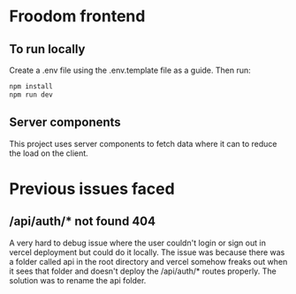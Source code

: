 # Froodom frontend

## To run locally

Create a .env file using the .env.template file as a guide. Then run:

```bash
npm install
npm run dev
```

## Server components

This project uses server components to fetch data where it can to reduce the load on the client.


# Previous issues faced
## /api/auth/* not found 404
A very hard to debug issue where the user couldn't login or sign out in vercel deployment but could do it locally.
The issue was because there was a folder called api in the root directory and vercel somehow freaks out when it sees that folder and doesn't deploy the /api/auth/* routes properly.
The solution was to rename the api folder.
